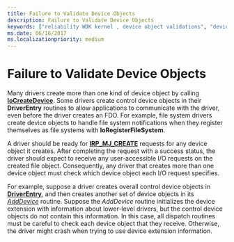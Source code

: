 ```yaml
---
title: Failure to Validate Device Objects
description: Failure to Validate Device Objects
keywords: ["reliability WDK kernel , device object validations", "device objects WDK kernel , validation failures", "validation failures WDK kernel"]
ms.date: 06/16/2017
ms.localizationpriority: medium
---
```


# Failure to Validate Device Objects





Many drivers create more than one kind of device object by calling [**IoCreateDevice**](/windows-hardware/drivers/ddi/wdm/nf-wdm-iocreatedevice). Some drivers create control device objects in their **DriverEntry** routines to allow applications to communicate with the driver, even before the driver creates an FDO. For example, file system drivers create device objects to handle file system notifications when they register themselves as file systems with **IoRegisterFileSystem**.

A driver should be ready for [**IRP\_MJ\_CREATE**](./irp-mj-create.md) requests for any device object it creates. After completing the request with a success status, the driver should expect to receive any user-accessible I/O requests on the created file object. Consequently, any driver that creates more than one device object must check which device object each I/O request specifies.

For example, suppose a driver creates overall control device objects in [**DriverEntry**](/windows-hardware/drivers/ddi/wdm/nc-wdm-driver_initialize), and then creates another set of device objects in its [*AddDevice*](/windows-hardware/drivers/ddi/wdm/nc-wdm-driver_add_device) routine. Suppose the *AddDevice* routine initializes the device extension with information about lower-level drivers, but the control device objects do not contain this information. In this case, all dispatch routines must be careful to check each device object that they receive. Otherwise, the driver might crash when trying to use device extension information.

 

